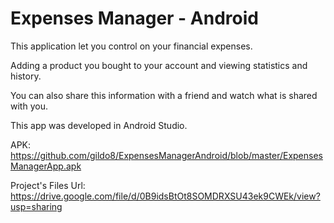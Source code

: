 # Expenses Manager - Android
This application let you control on your financial expenses.

Adding a product you bought to your account and viewing statistics and history.

You can also share this information with a friend and watch what is shared with you.

This app was developed in Android Studio.

APK: https://github.com/gildo8/ExpensesManagerAndroid/blob/master/ExpensesManagerApp.apk

Project's Files Url: https://drive.google.com/file/d/0B9idsBtOt8SOMDRXSU43ek9CWEk/view?usp=sharing
